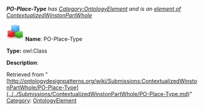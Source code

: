 ___PO-Place-Type__ has [Category:OntologyElement](../../Category/OntologyElement.md "Category:OntologyElement") and is an [element of](../../Property/ElementOf.md "Property:ElementOf") [ContextualizedWinstonPartWhole](../../Submissions/ContextualizedWinstonPartWhole.md "Submissions:ContextualizedWinstonPartWhole")_


  




[![Class](../../images/thumb/2/27/Class.gif/45px-Class.gif)](../../Image/Class.gif.md "Class")
__Name__: PO-Place-Type 


__Type:__ owl:Class 


__Description__: 





Retrieved from "[http://ontologydesignpatterns.org/wiki/Submissions:ContextualizedWinstonPartWhole/PO-Place-Type](../../Submissions/ContextualizedWinstonPartWhole/PO-Place-Type.md)"
 [Category](http://ontologydesignpatterns.org/wiki/Special:Categories "Special:Categories"): [OntologyElement](../../Category/OntologyElement.md "Category:OntologyElement")